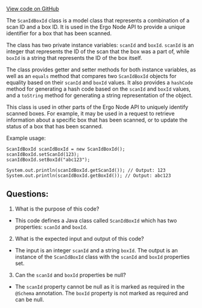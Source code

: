 [View code on GitHub](https://github.com/ergoplatform/ergo-appkit/java-client-generated/src/main/java/org/ergoplatform/restapi/client/ScanIdBoxId.java)

The `ScanIdBoxId` class is a model class that represents a combination of a scan ID and a box ID. It is used in the Ergo Node API to provide a unique identifier for a box that has been scanned. 

The class has two private instance variables: `scanId` and `boxId`. `scanId` is an integer that represents the ID of the scan that the box was a part of, while `boxId` is a string that represents the ID of the box itself. 

The class provides getter and setter methods for both instance variables, as well as an `equals` method that compares two `ScanIdBoxId` objects for equality based on their `scanId` and `boxId` values. It also provides a `hashCode` method for generating a hash code based on the `scanId` and `boxId` values, and a `toString` method for generating a string representation of the object.

This class is used in other parts of the Ergo Node API to uniquely identify scanned boxes. For example, it may be used in a request to retrieve information about a specific box that has been scanned, or to update the status of a box that has been scanned. 

Example usage:

```
ScanIdBoxId scanIdBoxId = new ScanIdBoxId();
scanIdBoxId.setScanId(123);
scanIdBoxId.setBoxId("abc123");

System.out.println(scanIdBoxId.getScanId()); // Output: 123
System.out.println(scanIdBoxId.getBoxId()); // Output: abc123
```
## Questions: 
 1. What is the purpose of this code?
- This code defines a Java class called `ScanIdBoxId` which has two properties: `scanId` and `boxId`.

2. What is the expected input and output of this code?
- The input is an integer `scanId` and a string `boxId`. The output is an instance of the `ScanIdBoxId` class with the `scanId` and `boxId` properties set.

3. Can the `scanId` and `boxId` properties be null?
- The `scanId` property cannot be null as it is marked as required in the `@Schema` annotation. The `boxId` property is not marked as required and can be null.